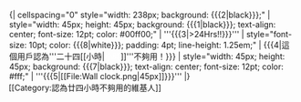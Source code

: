 <div style="float: left; border: {{{9|1}}}px solid {{{1|#000}}}; margin: 1px;">
{| cellspacing="0" style="width: 238px; background: {{{2|black}}};"
| style="width: 45px; height: 45px; background: {{{1|black}}}; text-align: center; font-size: 12pt; color: #00ff00;" | '''{{{3|>24Hrs!!}}}'''
| style="font-size: 10pt; color: {{{8|white}}}; padding: 4pt; line-height: 1.25em;" | {{{4|這個用戶認為'''二十四[[小時|<span style="color:white">小時</span>]]'''不夠用！}}}
| style="width: 45px; height: 45px; background: {{{7|black}}}; text-align: center; font-size: 12pt; color: #fff;" | '''{{{5|[[File:Wall clock.png|45px]]}}}'''
|}</div>
[[Category:認為廿四小時不夠用的維基人]]